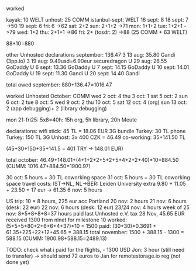 worked

kayak: 10 WELT
unhost: 25 COMM
istanbul-sept: WELT
  16 sept: 8
  18 sept: 7 ->50
  19 sept: 6
fri: 6 ->62
sat: 2+2
sun: 2+1+2 ->71
mon: 1+1+2
tue: 1+2+1 ->79
wed: 1+2
thu: 2+1+1 ->86
fri: 2+ (tosdr: 2) ->88 (25 COMM + 63 WELT)

88*10=880

other Unhosted declarations september: 136.47
3 13 aug: 35.80 Gandi (3pp.io)
3 19 aug: 9.49usd=6.90eur securedragon
U 29 aug: 26.55 GoDaddy
U 6 sept: 13.36 GoDaddy
U 7 sept: 14.15 GoDaddy
U 10 sept: 14.01 GoDaddy
U 19 sept: 11.30 Gandi
U 20 sept: 14.40 Gandi

total owed september: 880+136.47=1016.47

worked Unhosted October: COMM
wed 2 oct: 4
thu 3 oct: 1
sat 5 oct: 2
sun 6 oct: 2
tue 8 oct: 5
wed 9 oct: 2
thu 10 oct: 5
sat 12 oct: 4 (org)
sun 13 oct: 2 (app debugging)+ 2 (library debugging)

mon 21-fri25: 5x8=40h: 15h org, 5h library, 20h Meute

declarations:
wifi stick: 45 TL = 18.06 EUR
3G bundle Turkey: 30 TL
phone Turkey: 150 TL
3G Unhost: 3x 400 CZK = 46.49
co-working: 35+141.50 TL

(45+30+150+35+141.5 = 401 TRY -> 148.01 EUR)

total october: 46.49+148.01+(4+1+2+2+5+2+5+4+2+2+40)*10=884.50 (CUMM: 1016.47+884.50=1900.97)


30 oct: 5 hours + 30 TL coworking space
31 oct: 5 hours + 30 TL coworking space
travel costs: IST->NL, NL->BER: Leiden University
extra 9.80 + 11.05 + 23.50 + 17 eur -> 61.35
6 nov: 5 hours

US trip: 10 * 8 hours, 225 eur acc Portland
20 nov: 2 hours
21 nov: 6 hours (desk: 22 eur)
22 nov: 6 hours (desk: 12 eur)
23/24 nov: 4 hours
week of 25 nov: 8+5+8+8+8=37 hours
paid last Unhosted e.V. tax 28 Nov, 45.65 EUR
received 1300 from nlnet for milestone 10
worked: (5+5+5+80+2+6+6+4+37)*10 = 1500 
paid: (30+30)*0.3691 + 61.35+225+22+12+45.65 = 388.15
total november: 1500 + 388.15 - 1300 = 588.15 (CUMM: 1900.98+588.15=2489.13)

TODO: check what i paid for the flights, - 1300 USD
Jon: 3 hour (still need to transfer)
-> should send 72 euros to Jan for remotestorage.io reg (not done yet)